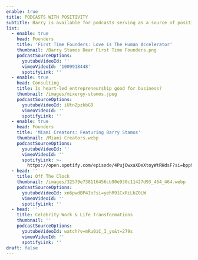 ```yaml
---
enable: true
title: PODCASTS WITH POSITIVITY
subtitle: Barry is available for podcasts serving as a source of positivity.
list:
  - enable: true
    head: Founders
    title: 'First Time Founders: Love is The Human Accelerator'
    thumbnail: /Barry Stamos Dear First Time Founders.png
    podcastSourceOptions:
      youtubeVideoId: ''
      vimeoVideoId: '1009918448'
      spotifyLink: ''
  - enable: true
    head: Consulting
    title: Is heart-led entrepreneurship good for business?
    thumbnail: /images/mixergy-stamos.jpeg
    podcastSourceOptions:
      youtubeVideoId: iUtnZpzkbG8
      vimeoVideoId: ''
      spotifyLink: ''
  - enable: true
    head: Founders
    title: 'Miami Creators: Featuring Barry Stamos'
    thumbnail: /Miami Creators.webp
    podcastSourceOptions:
      youtubeVideoId: ''
      vimeoVideoId: ''
      spotifyLink: >-
        https://open.spotify.com/episode/4PujOwxaXDeXtoyWtRHdsF?si=bpp9pAlbRMC-854hyWihbw
  - head: ''
    title: Off The Clock
    thumbnail: /images/32579e738116456cb90e930c11427d93_464_464.webp
    podcastSourceOptions:
      youtubeVideoId: xn6pwdBP4Io?si=yehR91CxRiLbZ0LW
      vimeoVideoId: ''
      spotifyLink: ''
  - head: ''
    title: Celebrity Work & Life Transformations
    thumbnail: ''
    podcastSourceOptions:
      youtubeVideoId: watch?v=mRu0iC_I_ys&t=279s
      vimeoVideoId: ''
      spotifyLink: ''
draft: false
---
```

